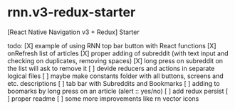 # rnn.v3-redux-starter
 [React Native Navigation v3 + Redux] Starter

todo:
[X] example of using RNN top bar button with React functions
[X] onRefresh list of articles
[X] proper adding of subreddit (with text input and checking on duplicates, removing spaces)
[X] long press on subreddit on the list will ask to remove it
[ ] devide reducers and actions in separate logical files
[ ] maybe make constants folder with all buttons, screens and etc. descriptions
[ ] tab bar with Subreddits and Bookmarks
[ ] adding to boomarks by long press on an article (alert :: yes/no)
[ ] add redux persist
[ ] proper readme
[ ] some more improvements like rn vector icons
